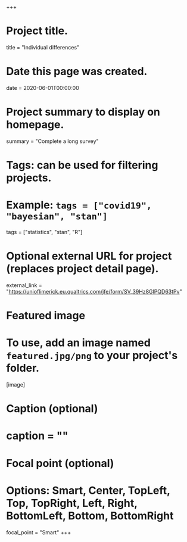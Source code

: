 +++
# Project title.
title = "Individual differences"

# Date this page was created.
date = 2020-06-01T00:00:00

# Project summary to display on homepage.
summary = "Complete a long survey"

# Tags: can be used for filtering projects.
# Example: `tags = ["covid19", "bayesian", "stan"]`
tags = ["statistics", "stan", "R"]

# Optional external URL for project (replaces project detail page).
external_link = "https://unioflimerick.eu.qualtrics.com/jfe/form/SV_39Hz8GlPQD63tPv"

# Featured image
# To use, add an image named `featured.jpg/png` to your project's folder. 
[image]
  # Caption (optional)
  # caption = ""

  # Focal point (optional)
  # Options: Smart, Center, TopLeft, Top, TopRight, Left, Right, BottomLeft, Bottom, BottomRight
  focal_point = "Smart"
+++
